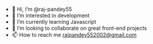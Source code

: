 - 👋 Hi, I’m @raj-pandey55
- 👀 I’m interested in development
- 🌱 I’m currently learning Javascript
- 💞️ I’m looking to collaborate on great front-end projects
- 📫 How to reach me rajpandey552002@gmail.com
